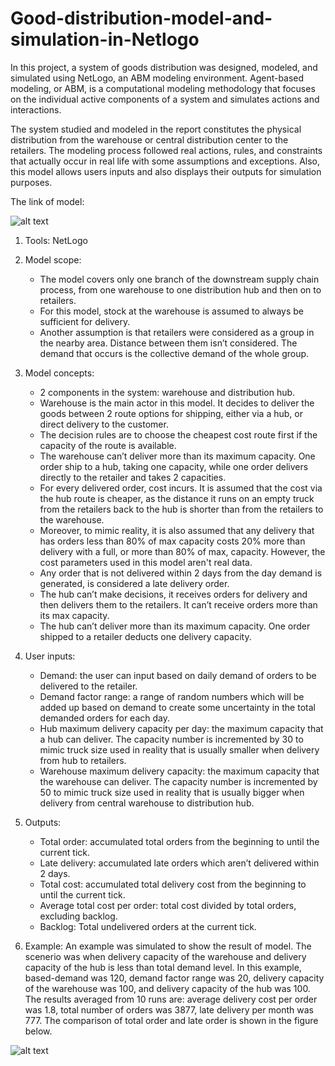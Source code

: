 # Good-distribution-model-and-simulation-in-Netlogo

In this project, a system of goods distribution was designed, modeled,  and simulated using NetLogo, an ABM modeling environment. Agent-based modeling, or ABM, is a computational modeling methodology that focuses on the individual active components of a system and simulates actions and interactions.

The system studied and modeled in the report constitutes the physical distribution from the warehouse or central distribution center to the retailers. The modeling process followed real actions, rules, and constraints that actually occur in real life with some assumptions and exceptions. Also, this model allows users inputs and also displays their outputs for simulation purposes.


The link of model:


![alt text]()


1. Tools: NetLogo

2. Model scope:
	- The model covers only one branch of the downstream supply chain process, from one warehouse to one distribution 		hub and then on to retailers.
	- For this model, stock at the warehouse is assumed to always be sufficient for delivery. 
	- Another assumption is that retailers were considered as a group in the nearby area. Distance between them isn’t 		considered. The demand that occurs is the collective demand of the whole group.

3. Model concepts:
	- 2 components in the system: warehouse and distribution hub.
	- Warehouse is the main actor in this model. It decides to deliver the goods between 2 route options for shipping, 	either via a hub, or direct delivery to the customer.
	- The decision rules are to choose the cheapest cost route first if the capacity of the route is available.
	- The warehouse can’t deliver more than its maximum capacity. One order ship to a hub, taking one capacity, while 		one order delivers directly to the retailer and takes 2 capacities.
	- For every delivered order, cost incurs. It is assumed that the cost via the hub route is cheaper, as the 	distance it runs on an empty truck from the retailers back to the hub is shorter than from the retailers to the 	warehouse. 		
	- Moreover, to mimic reality, it is also assumed that any delivery that has orders less than 80% of max capacity 		costs 20% more than delivery with a full, or more than 80% of max, capacity. However, the cost parameters used in 		this model aren't real data.
	- Any order that is not delivered within 2 days from the day demand is generated, is considered a late delivery 		order.
	- The hub can’t make decisions, it receives orders for delivery and then delivers them to the retailers. It can’t 		receive orders more than its max capacity.
	- The hub can’t deliver more than its maximum capacity. One order shipped to a retailer deducts one delivery 		capacity.

4. User inputs:
	- Demand: the user can input based on daily demand of orders to be delivered to the retailer.
	- Demand factor range: a range of random numbers which will be added up based on demand to create some uncertainty 	in the total demanded orders for each day. 
	- Hub maximum delivery capacity per day: the maximum capacity that a hub can deliver. The capacity number is  			incremented by 30 to mimic truck size used in reality that is usually smaller when delivery from hub to retailers.
	- Warehouse maximum delivery capacity: the maximum capacity that the warehouse can deliver. The capacity number is  	incremented by 50 to mimic truck size used in reality that is usually bigger when delivery from central warehouse 		to distribution hub.


5. Outputs:
	- Total order: accumulated total orders from the beginning to until the current tick.
	- Late delivery: accumulated late orders which aren’t delivered within 2 days. 
	- Total cost: accumulated total delivery cost from the beginning to until the current tick.
	- Average total cost per order: total cost divided by total orders, excluding backlog.
	- Backlog: Total undelivered orders at the current tick.

6. Example: 
An example was simulated to show the result of model. The scenerio was when delivery capacity of the warehouse and delivery capacity of the hub is less than total demand level. In this example, based-demand was 120, demand factor range was 20, delivery capacity of the warehouse was 100, and delivery capacity of the hub was 100. The results averaged from 10 runs are: average delivery cost per order was 1.8, total number of orders was 3877, late delivery per month was 777. The comparison of total order and late order is shown in the figure below.


![alt text]()
